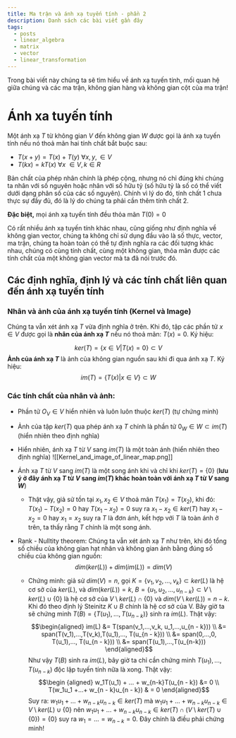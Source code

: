```yaml
---
title: Ma trận và ánh xạ tuyến tính - phần 2
description: Danh sách các bài viết gần đây
tags:
  - posts
  - linear_algebra
  - matrix
  - vector
  - linear_transformation
---
```

Trong bài viết này chúng ta sẽ tìm hiểu về ánh xạ tuyến tính, mối quan hệ giữa chúng và các ma trận, không gian hàng và không gian cột của ma trận! 

# Ánh xa tuyến tính 

Một ánh xạ $T$ từ không gian $V$ đến không gian $W$ được gọi là ánh xạ tuyến tính nếu nó thoả mãn hai tính chất bắt buộc sau: 
* $T(x + y) = T(x)  + T(y) \ \forall x, y, \in V$ 
* $T(kx) = kT(x) \ \forall x \ \in V, k \in R$

Bản chất của phép nhân chính là phép cộng, nhưng nó chỉ đúng khi chúng ta nhân với số nguyên hoặc nhân với số hữu tỷ (số hữu tỷ là số có thể viết dưới dạng phân số của các số nguyên). Chính vì lý do đó, tính chất 1 chưa thực sự đầy đủ, đó là lý do chúng ta phải cần thêm tính chất 2. 

**Đặc biệt,** mọi ánh xạ tuyến tính đều thỏa mãn $T(0) = 0$

Có rất nhiều ánh xạ tuyến tính khác nhau, cũng giống như định nghĩa về không gian vector, chúng ta không chỉ sử dụng đầu vào là số thực, vector, ma trận, chúng ta hoàn toàn có thể tự định nghĩa ra các đối tượng khác nhau, chúng có cùng tính chất, cùng một không gian, thỏa mãn được các tính chất của một không gian vector mà ta đã nói trước đó.

## Các định nghĩa, định lý và các tính chất liên quan đến ánh xạ tuyến tính 

### Nhân và ảnh của ánh xạ tuyến tính (Kernel và Image) 

Chúng ta vẫn xét ánh xạ $T$ vừa định nghĩa ở trên. Khi đó, tập các phần tử $x \in V$ được gọi là **nhân của ánh xạ $T$** nếu nó thoả mãn: $T(x) = 0$. Ký hiệu: 

$$ker(T) = \{x \in V | T(x) = 0 \} \subset V $$ 
**Ảnh của ánh xạ $T$** là ảnh của không gian nguồn sau khi đi qua ánh xạ $T$. Ký hiệu: 
$$im(T) = \{T(x) | x \in V \} \subset W$$
### Các tính chất của nhân và ảnh: 

* Phần tử $O_V \in V$ hiển nhiên và luôn luôn thuộc $ker(T)$  (tự chứng minh)

* Ảnh của tập $ker(T)$ qua phép ánh xạ $T$ chính là phần tử $0_W \in W \subset im(T)$ (hiển nhiên theo định nghĩa)

 * Hiển nhiên, ánh xạ $T$ từ $V$ sang $im(T)$ là một toàn ánh (hiển nhiên theo định nghĩa)
 ![[Kernel_and_image_of_linear_map.png]]

* Ánh xạ $T$ từ $V$ sang $im(T)$ là một song ánh khi và chỉ khi $ker(T) = \{0\}$ (**lưu ý ở đây ánh xạ $T$ từ $V$ sang $im(T)$ khác hoàn toàn với ánh xạ $T$ từ $V$ sang $W$**)
	-  Thật vậy, giả sử tồn tại $x_1, x_2 \in V$ thoả mãn $T(x_1) = T(x_2)$, khi đó: $T(x_1) - T(x_2) = 0$ hay $T(x_1 - x_2) = 0$ suy ra $x_1 - x_2 \in ker(T)$ hay $x_1 - x_2 = 0$ hay $x_1 = x_2$ suy ra $T$ là đơn ánh, kết hợp với $T$ là toàn ánh ở trên, ta thấy rằng $T$ chính là một song ánh. 
	
* Rank - Nulltity theorem: Chúng ta vẫn xét ánh xạ $T$ như trên, khi đó tổng số chiều của không gian hạt nhân và không gian ảnh bằng đúng số chiều của không gian nguồn: 
		$$dim(ker(L)) + dim(im(L)) = dim (V)$$
	* Chứng minh:  giả sử $dim(V) = n$,  gọi $K = \{ v_1, v_2,..., v_k \} \subset ker(L)$ là hệ cơ sở của $ker(L)$, và $dim(ker(L)) = k$, $B = \{u_1, u_2, ..., u_{n-k}\}  \subset V \setminus ker(L) \cup \{0\}$ là hệ cơ sở của $V \setminus ker(L) \cap \{0\}$ và $dim(V \setminus ker(L)) = n - k$. Khi đó theo định lý Steinitz $K \cup B$ chính là hệ cơ sở của V.  Bây giờ ta sẽ chứng minh $T(B) = \{T(u_1),...,T(u_{n - k})\}$ sinh ra $im(L)$. Thật vậy: $$\begin{aligned} im(L)  &= T(span(v_1,...,v_k, u_1,...,u_{n - k})) \\ &= span(T(v_1),...,T(v_k),T(u_1),..., T(u_{n - k})) \\ &= span(0,...,0, T(u_1),..., T(u_{n - k})) \\ &= span(T(u_1),...,T(u_{n-k})) \end{aligned}$$ Như vậy $T(B)$ sinh ra $im(L)$, bây giờ ta chỉ cần chứng minh $T(u_1),...,T(u_{n-k})$ độc lập tuyến tính nữa là xong. Thật vậy: $$\begin {aligned} w_1T(u_1) + ... + w_{n-k}T(u_{n - k}) &= 0 \\ T(w_1u_1 +...+ w_{n - k}u_{n - k}) & = 0 \end{aligned}$$Suy ra: $w_1u_1 +...+ w_{n - k}u_{n - k} \in ker(T)$ mà $w_1u_1 +...+ w_{n - k}u_{n - k} \in V \setminus ker(L) \cup \{0\}$ nên  $w_1u_1 +...+ w_{n - k}u_{n - k} \in ker(T) \cap (V \setminus ker(T) \cup \{0\}) = \{0\}$ suy ra $w_1 = ...= w_{n - k} = 0$. Đây chính là điều phải chứng minh! 


  